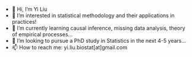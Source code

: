 - 👋 Hi, I’m Yi Liu
- 👀 I’m interested in statistical methodology and their applications in practices!
- 🌱 I’m currently learning causal inference, missing data analysis, theory of empirical processes...
- 💞️ I’m looking to pursue a PhD study in Statistics in the next 4-5 years...
- 📫 How to reach me: yi.liu.biostat[at]gmail.com

<!---
yiliu72/yiliu72 is a ✨ special ✨ repository because its `README.md` (this file) appears on your GitHub profile.
You can click the Preview link to take a look at your changes.
--->
